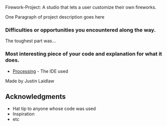 Firework-Project: A studio that lets a user customize their own fireworks.

One Paragraph of project description goes here

### Difficulties or opportunities you encountered along the way.

The toughest part was...

### Most interesting piece of your code and explanation for what it does.

* [Processing](https://processing.org/) - The IDE used

Made by Justin Laidlaw

## Acknowledgments

* Hat tip to anyone whose code was used
* Inspiration
* etc
